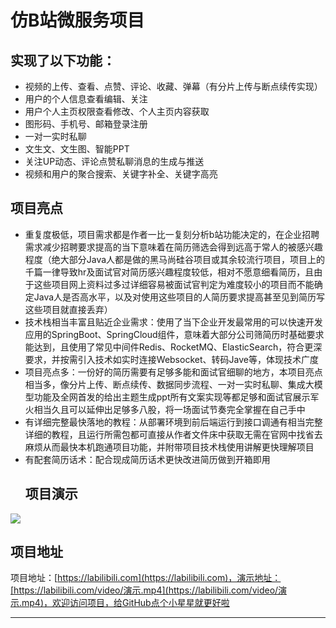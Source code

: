 # 仿B站微服务项目

## 实现了以下功能：
- 视频的上传、查看、点赞、评论、收藏、弹幕（有分片上传与断点续传实现）
- 用户的个人信息查看编辑、关注
- 用户个人主页权限查看修改、个人主页内容获取
- 图形码、手机号、邮箱登录注册
- 一对一实时私聊
- 文生文、文生图、智能PPT
- 关注UP动态、评论点赞私聊消息的生成与推送
- 视频和用户的聚合搜索、关键字补全、关键字高亮

## 项目亮点
- 重复度极低，项目需求都是作者一比一复刻分析b站功能决定的，在企业招聘需求减少招聘要求提高的当下意味着在简历筛选会得到远高于常人的被感兴趣程度（绝大部分Java人都是做的黑马尚硅谷项目或其余较流行项目，项目上的千篇一律导致hr及面试官对简历感兴趣程度较低，相对不愿意细看简历，且由于这些项目网上资料过多过详细容易被面试官判定为难度较小的项目而不能确定Java人是否高水平，以及对使用这些项目的人简历要求提高甚至见到简历写这些项目就直接丢弃）
- 技术栈相当丰富且贴近企业需求：使用了当下企业开发最常用的可以快速开发应用的SpringBoot、SpringCloud组件，意味着大部分公司筛简历时基础要求能达到，且使用了常见中间件Redis、RocketMQ、ElasticSearch，符合更深要求，并按需引入技术如实时连接Websocket、转码Jave等，体现技术广度
- 项目亮点多：一份好的简历需要有足够多能和面试官细聊的地方，本项目亮点相当多，像分片上传、断点续传、数据同步流程、一对一实时私聊、集成大模型功能及全网首发的给出主题生成ppt所有文案实现等都足够和面试官展示军火相当久且可以延伸出足够多八股，将一场面试节奏完全掌握在自己手中
- 有详细完整最快落地的教程：从部署环境到前后端运行到接口调通有相当完整详细的教程，且运行所需包都可直接从作者文件床中获取无需在官网中找省去麻烦从而最快本机跑通项目功能，并附带项目技术栈使用讲解更快理解项目
- 有配套简历话术：配合现成简历话术更快改进简历做到开箱即用
  ## 项目演示
 ![](https://labilibili.com/package/演3.gif)


## 项目地址

项目地址：[https://labilibili.com](https://labilibili.com)，演示地址：[https://labilibili.com/video/演示.mp4](https://labilibili.com/video/演示.mp4)，欢迎访问项目，给GitHub点个小星星就更好啦

---
